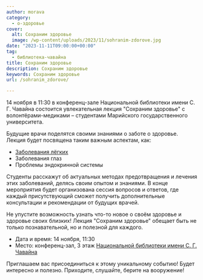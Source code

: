 ```yaml
---
author: morava
category:
  - о-здоровье
cover:
  alt: Сохраним здоровье
  image: /wp-content/uploads/2023/11/sohranim-zdorove.jpg
date: "2023-11-11T09:00:00+00:00"
tag:
  - библиотека-чавайна
title: Сохраним здоровье
description: Сохраним здоровье
keywords: Сохраним здоровье
url: /sohranim_zdorove/

---
```

14 ноября в 11:30 в конференц-зале Национальной библиотеки имени С. Г. Чавайна состоится увлекательная лекция "Сохраним здоровье" с волонтёрами-медиками – студентами Марийского государственного университета.

Будущие врачи поделятся своими знаниями о заботе о здоровье. Лекция будет посвящена таким важным аспектам, как:

- [Заболевания лёгких](https://www.who.int/ru/news-room/fact-sheets/detail/chronic-obstructive-pulmonary-disease-(copd))
- Заболевания глаз
- Проблемы эндокринной системы

Студенты расскажут об актуальных методах предотвращения и лечения этих заболеваний, делясь своим опытом и знаниями. В конце мероприятия будет организована сессия вопросов и ответов, где каждый присутствующий сможет получить дополнительные консультации и рекомендации от будущих врачей.

Не упустите возможность узнать что-то новое о своём здоровье и здоровье своих близких! Лекция "Сохраним здоровье" обещает быть не только познавательной, но и полезной для каждого.

- Дата и время: 14 ноября, 11:30
- Место: конференц-зал, 3 этаж [Национальной библиотеки имени С. Г. Чавайна](/naczionalnaya-bibliotekaim-s-g-chavajna/)

Приглашаем вас присоединиться к этому уникальному событию! Будет интересно и полезно. Приходите, слушайте, берите на вооружение!
